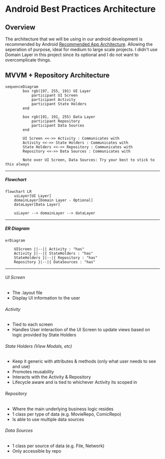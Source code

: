 # Android Best Practices Architecture

## Overview
The architecture that we will be using in our android development is recommended by Android [Recommended App Architecture](https://developer.android.com/topic/architecture?gclid=CjwKCAjw6raYBhB7EiwABge5Klm_5PN8nJF0Jrb_ymrPP0JAEsbmemmGv_nsn0nBQKQtQMCBuvjehRoC7qcQAvD_BwE&gclsrc=aw.ds#recommended-app-arch). Allowing the seperation of purpose, ideal for medium to large scale projects. I didn't use Domain Layer in this project since its optional and I do not want to overcomplicate things.


## MVVM + Repository Architecture
```mermaid
sequenceDiagram
        box rgb(197, 255, 191) UI Layer
            participant UI Screen
            participant Activity
            participant State Holders
        end

        box rgb(191, 191, 255) Data Layer
            participant Repository
            participant Data Sources
        end

        UI Screen <<->> Activity : Communicates with
        Activity <<->> State Holders : Communicates with
        State Holders <<->> Repository : Communicates with
        Repository <<->> Data Sources : Communicates with

        Note over UI Screen, Data Sources: Try your best to stick to this always
```

-----
##### Flowchart
```mermaid
flowchart LR
    uiLayer[UI Layer] 
    domainLayer[Domain Layer - Optional]
    dataLayer[Data Layer]

    uiLayer --> domainLayer --> dataLayer
```
------
##### ER Diagram

```mermaid
erDiagram
    
    UIScreen ||--|| Activity : "has"
    Activity }|--|{ StateHolders : "has"
    StateHolders }|--|{ Repository : "has"
    Repository }|--|{ DataSources : "has"
```
----------

###### UI Screen
- The .layout file
- Display UI information to the user

###### Activity
- Tied to each screen
- Handles User interaction of the UI Screen to update views based on logic provided by State Holders

###### State Holders (View Modals, etc)
- Keep it generic with attributes & methods (only what user needs to see and use)
- Promotes reusability
- Interacts with the Activity & Repository
- Lifecycle aware and is tied to whichever Activity its scoped in

###### Repository
- Where the main underlying business logic resides
- 1 class per type of data (e.g. MovieRepo, ComicRepo)
- Is able to use multiple data sources

###### Data Sources
- 1 class per source of data (e.g. File, Network)
- Only accessible by repo
